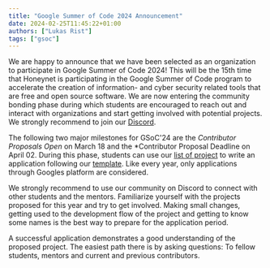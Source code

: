 ```yaml
---
title: "Google Summer of Code 2024 Announcement"
date: 2024-02-25T11:45:22+01:00
authors: ["Lukas Rist"]
tags: ["gsoc"]
---
```


We are happy to announce that we have been selected as an organization to participate in Google Summer of Code 2024! This will be the 15th time that Honeynet is participating in the Google Summer of Code program to accelerate the creation of information- and cyber security related tools that are free and open source software. We are now entering the community bonding phase during which students are encouraged to reach out and interact with organizations and start getting involved with potential projects. We strongly recommend to join our [Discord](https://discord.gg/68B8Ru5fSU).
<!--more-->
The following two major milestones for GSoC'24 are the *Contributor Proposals Open* on March 18 and the *Contributor Proposal Deadline on April 02. During this phase, students can use our [list of project](https://www.honeynet.org/gsoc/gsoc-2024/google-summer-of-code-2024-project-ideas/) to write an application following our [template](https://honeynet.org/gsoc/2024/application/). Like every year, only applications through Googles platform are considered.

We strongly recommend to use our community on Discord to connect with other students and the mentors. Familiarize yourself with the projects proposed for this year and try to get involved. Making small changes, getting used to the development flow of the project and getting to know some names is the best way to prepare for the application period.

A successful application demonstrates a good understanding of the proposed project. The easiest path there is by asking questions: To fellow students, mentors and current and previous contributors. 